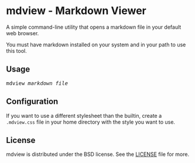 mdview - Markdown Viewer
========================

A simple command-line utility that opens a markdown file in your default web browser.

You must have markdown installed on your system and in your path to use this tool.

Usage
-----

<pre>
mdview <i>markdown_file</i>
</pre>

Configuration
-------------

If you want to use a different stylesheet than the builtin, create a <code>.mdview.css</code> file in your home directory with the style you want to use.

License
-------

mdview is distributed under the BSD license. See the [LICENSE](https://github.com/rchowe/mdview/blob/master/LICENSE) file for more.
